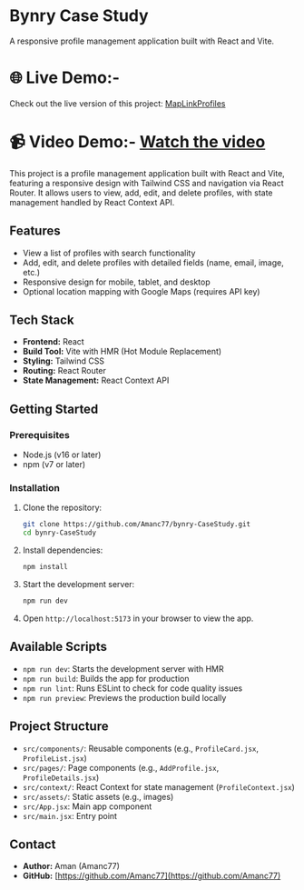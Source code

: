 # Bynry Case Study

A responsive profile management application built with React and Vite.

# 🌐 Live Demo:-
Check out the live version of this project: [MapLinkProfiles](https://maplinkprofiles.netlify.app/)

# 📹 Video Demo:- [Watch the video](https://www.youtube.com/watch?v=MzmUsGqmy0M)


This project is a profile management application built with React and Vite, featuring a responsive design with Tailwind CSS and navigation via React Router. It allows users to view, add, edit, and delete profiles, with state management handled by React Context API.

## Features

- View a list of profiles with search functionality
- Add, edit, and delete profiles with detailed fields (name, email, image, etc.)
- Responsive design for mobile, tablet, and desktop
- Optional location mapping with Google Maps (requires API key)

## Tech Stack

- **Frontend:** React
- **Build Tool:** Vite with HMR (Hot Module Replacement)
- **Styling:** Tailwind CSS
- **Routing:** React Router
- **State Management:** React Context API

## Getting Started

### Prerequisites

- Node.js (v16 or later)
- npm (v7 or later)

### Installation

1. Clone the repository:
   ```bash
   git clone https://github.com/Amanc77/bynry-CaseStudy.git
   cd bynry-CaseStudy
   ```
2. Install dependencies:
   ```bash
   npm install
   ```
3. Start the development server:
   ```bash
   npm run dev
   ```
4. Open `http://localhost:5173` in your browser to view the app.

## Available Scripts

- `npm run dev`: Starts the development server with HMR
- `npm run build`: Builds the app for production
- `npm run lint`: Runs ESLint to check for code quality issues
- `npm run preview`: Previews the production build locally

## Project Structure

- `src/components/`: Reusable components (e.g., `ProfileCard.jsx`, `ProfileList.jsx`)
- `src/pages/`: Page components (e.g., `AddProfile.jsx`, `ProfileDetails.jsx`)
- `src/context/`: React Context for state management (`ProfileContext.jsx`)
- `src/assets/`: Static assets (e.g., images)
- `src/App.jsx`: Main app component
- `src/main.jsx`: Entry point


## Contact

- **Author:** Aman (Amanc77)
- **GitHub:** [https://github.com/Amanc77](https://github.com/Amanc77)
